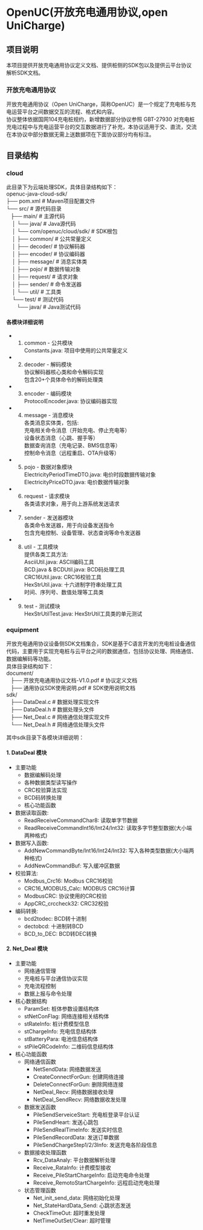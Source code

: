 # OpenUC(开放充电通用协议,open UniCharge)
## 项目说明
本项目提供开放充电通用协议定义文档、提供桩侧的SDK包以及提供云平台协议解析SDK文档。
### 开放充电通用协议
开放充电通用协议（Open UniCharge，简称OpenUC）是一个规定了充电桩与充电运营平台之间数据交互的流程、格式和内容。  <br>
协议整体依据国网104充电桩规约，新增数据部分协议参照 GBT-27930 对充电桩充电过程中与充电运营平台的交互数据进行了补充，本协议适用于交、直流，交流在本协议中部分数据无需上送数据项在下面协议部分均有标注。

## 目录结构
### cloud
此目录下为云端处理SDK，具体目录结构如下：<br>
openuc-java-cloud-sdk/  <br>
├── pom.xml                           # Maven项目配置文件  <br>
└── src/                              # 源代码目录  <br>
&#160;&#160;&#160;├── main/                         # 主源代码  <br>
&#160;&#160;&#160;    │   └── java/                     # Java源代码  <br>
&#160;&#160;&#160;    │       └── com/openuc/cloud/sdk/ # SDK根包  <br>
&#160;&#160;&#160;    │           ├── common/           # 公共常量定义  <br>
&#160;&#160;&#160;    │           ├── decoder/          # 协议解码器  <br>
&#160;&#160;&#160;    │           ├── encoder/          # 协议编码器  <br>
&#160;&#160;&#160;    │           ├── message/          # 消息实体类  <br>
&#160;&#160;&#160;    │           ├── pojo/             # 数据传输对象  <br>
&#160;&#160;&#160;    │           ├── request/          # 请求对象  <br>
&#160;&#160;&#160;    │           ├── sender/           # 命令发送器  <br>
&#160;&#160;&#160;    │           └── util/             # 工具类  <br>
&#160;&#160;&#160;    └── test/                         # 测试代码  <br>
&#160;&#160;&#160;&#160;&#160;&#160;        └── java/                     # Java测试代码  <br>
        
#### 各模块详细说明
- 1. common - 公共模块 <br>
Constants.java: 项目中使用的公共常量定义<br>
- 2. decoder - 解码模块 <br>
协议解码器核心类和命令解码实现 <br>
包含20+个具体命令的解码处理类 <br>
- 3. encoder - 编码模块 <br>
ProtocolEncoder.java: 协议编码器实现 <br>
- 4. message - 消息模块 <br>
各类消息实体类，包括: <br>
充电相关命令消息（开始充电、停止充电等） <br>
设备状态消息（心跳、握手等） <br>
数据查询消息（充电记录、BMS信息等）<br>
控制命令消息（远程重启、OTA升级等）<br>
- 5. pojo - 数据对象模块<br>
ElectricityPeriodTimeDTO.java: 电价时段数据传输对象<br>
ElectricityPriceDTO.java: 电价数据传输对象<br>
- 6. request - 请求模块<br>
各类请求对象，用于向上游系统发送请求<br>
- 7. sender - 发送器模块<br>
各类命令发送器，用于向设备发送指令<br>
包含充电控制、设备管理、状态查询等命令发送器<br>
- 8. util - 工具模块<br>
提供各类工具方法:<br>
AsciiUtil.java: ASCII编码工具<br>
BCD.java & BCDUtil.java: BCD码处理工具<br>
CRC16Util.java: CRC16校验工具<br>
HexStrUtil.java: 十六进制字符串处理工具<br>
时间、序列号、数值处理等工具类<br>
- 9. test - 测试模块<br>
HexStrUtilTest.java: HexStrUtil工具类的单元测试<br>
### equipment
开放充电通用协议设备侧SDK文档集合，SDK是基于C语言开发的充电桩设备通信代码，主要用于实现充电桩与云平台之间的数据通信，包括协议处理、网络通信、数据编解码等功能。<br>
具体目录结构如下：<br>
document/<br>
&#160;&#160;&#160;├── 开放充电通用协议文档-V1.0.pdf # 协议定义文档 <br>
&#160;&#160;&#160;├── 通用协议SDK使用说明.pdf # SDK使用说明文档 <br>
sdk/ <br>
&#160;&#160;&#160;├── DataDeal.c           # 数据处理实现文件 <br>
&#160;&#160;&#160;├── DataDeal.h           # 数据处理头文件 <br>
&#160;&#160;&#160;├── Net_Deal.c           # 网络通信处理实现文件 <br>
&#160;&#160;&#160;└── Net_Deal.h           # 网络通信处理头文件 <br>

其中sdk目录下各模块详细说明：<br>
#### 1. DataDeal 模块
- 主要功能
  - 数据编解码处理
  - 各种数据类型读写操作
  - CRC校验算法实现
  - BCD码转换处理
  - 核心功能函数
- 数据读取函数:
  - ReadReceiveCommandChar8: 读取单字节数据
  - ReadReceiveCommandInt16/Int24/Int32: 读取多字节整型数据(大小端两种格式)
- 数据写入函数:
  - AddNewCommandByte/Int16/Int24/Int32: 写入各种类型数据(大小端两种格式)
  - AddNewCommandBuf: 写入缓冲区数据
- 校验算法:
  - Modbus_Crc16: Modbus CRC16校验
  - CRC16_MODBUS_Calc: MODBUS CRC16计算
  - ModbusCRC: 协议使用的CRC校验
  - AppCRC_crccheck32: CRC32校验
- 编码转换:
  - bcd2todec: BCD转十进制
  - dectobcd: 十进制转BCD
  - BCD_to_DEC: BCD转DEC转换
#### 2. Net_Deal 模块
- 主要功能
  - 网络通信管理
  - 充电桩与平台通信协议实现
  - 充电流程控制
  - 数据上报与命令处理
- 核心数据结构
  - ParamSet: 桩体参数设置结构体
  - stNetConFlag: 网络连接相关结构体
  - stRateInfo: 桩计费模型信息
  - stChargeInfo: 充电信息结构体
  - stBatteryPara: 电池信息结构体
  - stPileQRCodeInfo: 二维码信息结构体
- 核心功能函数
  - 网络通信函数
     - NetSendData: 网络数据发送
     - CreateConnectForGun: 创建网络连接
     - DeleteConnectForGun: 删除网络连接
     - NetDeal_Recv: 网络数据接收处理
     - NetDeal_SendRecv: 网络数据收发处理
  - 数据发送函数
     - PileSendServeiceStart: 充电桩登录平台认证
     - PileSendHeart: 发送心跳包
     - PileSendRealTimeInfo: 发送实时信息
     - PileSendRecordData: 发送订单数据
     - PileSendChargeStep1/2/3Info: 发送充电各阶段信息
  - 数据接收处理函数
     - Rcv_DataAnaly: 平台数据解析处理
     - Receive_RataInfo: 计费模型接收
     - Receive_PileStartChargeInfo: 启动充电命令处理
     - Receive_RemotoStartChargeInfo: 远程启动充电处理
  - 状态管理函数
     - Net_init_send_data: 网络初始化处理
     - Net_StateHardData_Send: 心跳状态发送
     - CheckTimeOut: 超时重发处理
     - NetTimeOutSet/Clear: 超时管理
